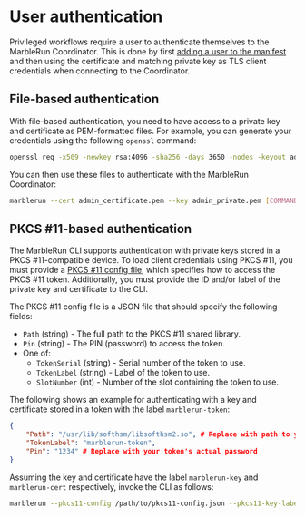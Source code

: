 # User authentication

Privileged workflows require a user to authenticate themselves to the MarbleRun Coordinator.
This is done by first [adding a user to the manifest](./define-manifest.md#users) and then using the certificate and matching private key as TLS client credentials when connecting to the Coordinator.

## File-based authentication

With file-based authentication, you need to have access to a private key and certificate as PEM-formatted files.
For example, you can generate your credentials using the following `openssl` command:

```bash
openssl req -x509 -newkey rsa:4096 -sha256 -days 3650 -nodes -keyout admin_private.pem -out admin_certificate.pem
```

You can then use these files to authenticate with the MarbleRun Coordinator:

```bash
marblerun --cert admin_certificate.pem --key admin_private.pem [COMMAND]
```

## PKCS #11-based authentication

The MarbleRun CLI supports authentication with private keys stored in a PKCS #11-compatible device.
To load client credentials using PKCS #11, you must provide a [PKCS #11 config file](https://pkg.go.dev/github.com/ThalesGroup/crypto11@v1.2.6#Config), which specifies how to access the PKCS #11 token.
Additionally, you must provide the ID and/or label of the private key and certificate to the CLI.

The PKCS #11 config file is a JSON file that should specify the following fields:

- `Path` (string) - The full path to the PKCS #11 shared library.
- `Pin` (string) - The PIN (password) to access the token.
- One of:
  - `TokenSerial` (string) - Serial number of the token to use.
  - `TokenLabel` (string) - Label of the token to use.
  - `SlotNumber` (int) - Number of the slot containing the token to use.

The following shows an example for authenticating with a key and certificate stored in a token with the label `marblerun-token`:

```json
{
    "Path": "/usr/lib/softhsm/libsofthsm2.so", # Replace with path to your PKCS #11 shared library
    "TokenLabel": "marblerun-token",
    "Pin": "1234" # Replace with your token's actual password
}
```

Assuming the key and certificate have the label `marblerun-key` and `marblerun-cert` respectively, invoke the CLI as follows:

```bash
marblerun --pkcs11-config /path/to/pkcs11-config.json --pkcs11-key-label marblerun-key --pkcs11-cert-label marblerun-cert [COMMAND]
```
